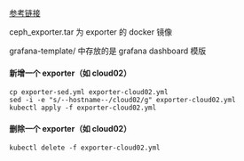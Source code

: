 [参考链接](https://www.jianshu.com/p/0dcdbc1135bd)

ceph_exporter.tar 为 exporter 的 docker 镜像

grafana-template/ 中存放的是 grafana dashboard 模版

#### 新增一个 exporter（如 cloud02）

    cp exporter-sed.yml exporter-cloud02.yml
    sed -i -e "s/--hostname--/cloud02/g" exporter-cloud02.yml
    kubectl apply -f exporter-cloud02.yml

#### 删除一个 exporter（如 cloud02）

    kubectl delete -f exporter-cloud02.yml